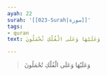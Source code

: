 ```yaml
---
ayah: 22
surah: '[[023-Surah|سورة]]'
tags:
- quran
text: وَعَلَيْهَا وَعَلَى الْفُلْكِ تُحْمَلُونَ

---
```

> وَعَلَيْهَا وَعَلَى الْفُلْكِ تُحْمَلُونَ
